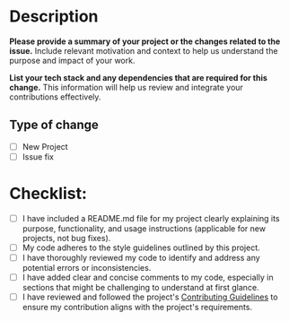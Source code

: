 # Description

**Please provide a summary of your project or the changes related to the issue.** Include relevant motivation and context to help us understand the purpose and impact of your work.

**List your tech stack and any dependencies that are required for this change.** This information will help us review and integrate your contributions effectively.

## Type of change
- [ ] New Project
- [ ] Issue fix

<!-- Put X in the correct [ ] box -->

# Checklist:

- [ ] I have included a README.md file for my project clearly explaining its purpose, functionality, and usage instructions (applicable for new projects, not bug fixes).
- [ ] My code adheres to the style guidelines outlined by this project.
- [ ] I have thoroughly reviewed my code to identify and address any potential errors or inconsistencies.
- [ ] I have added clear and concise comments to my code, especially in sections that might be challenging to understand at first glance.
- [ ] I have reviewed and followed the project's [Contributing Guidelines](CONTRIBUTING.md) to ensure my contribution aligns with the project's requirements.
